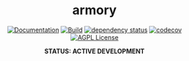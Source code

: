 <div align="center">
  <h1>armory</h1>
  <p>
    <strong></strong>
  </p>

[![Documentation](https://img.shields.io/badge/docs-master-blue?style=flat-square)](https://kavasam.github.io/armory/armory/)
[![Build](https://github.com/kavasam/armory/actions/workflows/linux.yml/badge.svg)](https://github.com/kavasam/armory/actions/workflows/linux.yml)
[![dependency status](https://deps.rs/repo/github/kavasam/armory/status.svg?style=flat-square)](https://deps.rs/repo/github/kavasam/armory)
[![codecov](https://codecov.io/gh/kavasam/armory/branch/master/graph/badge.svg?style=flat-square)](https://codecov.io/gh/kavasam/armory)
<br />
[![AGPL License](https://img.shields.io/badge/license-AGPL-blue.svg?style=flat-square)](http://www.gnu.org/licenses/agpl-3.0)

**STATUS: ACTIVE DEVELOPMENT**

</div>
